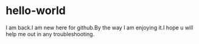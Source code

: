 # hello-world
 I am back.I am new here for github.By the way
I am enjoying it.I hope u will help me out in 
any troubleshooting. 


